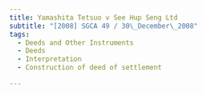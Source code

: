 ```yaml
---
title: Yamashita Tetsuo v See Hup Seng Ltd 
subtitle: "[2008] SGCA 49 / 30\_December\_2008"
tags:
  - Deeds and Other Instruments
  - Deeds
  - Interpretation
  - Construction of deed of settlement

---
```


